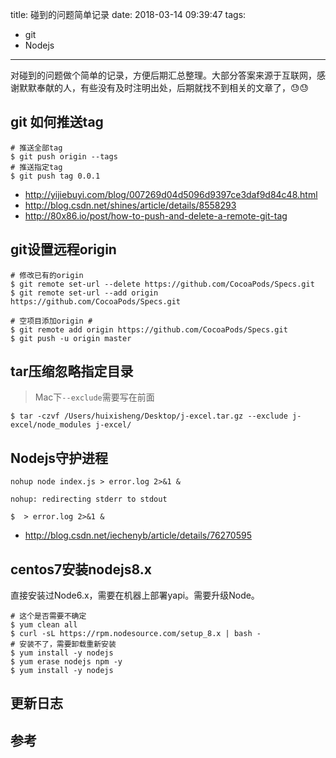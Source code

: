 title: 碰到的问题简单记录
date: 2018-03-14 09:39:47
tags:
- git
- Nodejs
---

对碰到的问题做个简单的记录，方便后期汇总整理。大部分答案来源于互联网，感谢默默奉献的人，有些没有及时注明出处，后期就找不到相关的文章了，😓😓

## git 如何推送tag

```
# 推送全部tag
$ git push origin --tags
# 推送指定tag
$ git push tag 0.0.1
```

- http://yijiebuyi.com/blog/007269d04d5096d9397ce3daf9d84c48.html
- http://blog.csdn.net/shines/article/details/8558293
- http://80x86.io/post/how-to-push-and-delete-a-remote-git-tag


## git设置远程origin ##

```
# 修改已有的origin
$ git remote set-url --delete https://github.com/CocoaPods/Specs.git
$ git remote set-url --add origin  https://github.com/CocoaPods/Specs.git

# 空项目添加origin #
$ git remote add origin https://github.com/CocoaPods/Specs.git
$ git push -u origin master
```

## tar压缩忽略指定目录
> Mac下`--exclude`需要写在前面

```
$ tar -czvf /Users/huixisheng/Desktop/j-excel.tar.gz --exclude j-excel/node_modules j-excel/
```

## Nodejs守护进程 ##

```
nohup node index.js > error.log 2>&1 &
```

```
nohup: redirecting stderr to stdout

$  > error.log 2>&1 &
```

- http://blog.csdn.net/iechenyb/article/details/76270595

## centos7安装nodejs8.x
直接安装过Node6.x，需要在机器上部署yapi。需要升级Node。

```
# 这个是否需要不确定
$ yum clean all
$ curl -sL https://rpm.nodesource.com/setup_8.x | bash -
# 安装不了，需要卸载重新安装
$ yum install -y nodejs
$ yum erase nodejs npm -y
$ yum install -y nodejs
```


## 更新日志 ##


## 参考 ##
